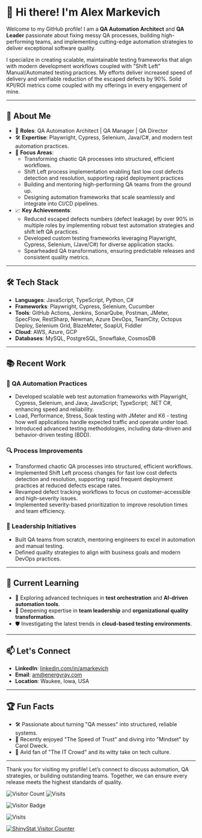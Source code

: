 # 👋 Hi there! I'm Alex Markevich

Welcome to my GitHub profile! I am a **QA Automation Architect** and **QA Leader** passionate about fixing messy QA processes, building high-performing teams, and implementing cutting-edge automation strategies to deliver exceptional software quality. 

I specialize in creating scalable, maintainable testing frameworks that align with modern development workflows coupled with "Shift Left" Manual/Automated testing practices. 
My efforts deliver increased speed of delivery and verifiable reduction of the escaped defects by 90%. Solid KPI/ROI metrics come coupled with my offerings in every engagement of mine.

---

## 🚀 About Me
- 🌟 **Roles**: QA Automation Architect | QA Manager | QA Director
- 🛠️ **Expertise**: Playwright, Cypress, Selenium, Java/C#, and modern test automation practices.
- 🔧 **Focus Areas**:
  - Transforming chaotic QA processes into structured, efficient workflows.
  - Shift Left process implementation enabling fast low cost defects detection and resolution, supporting rapid deployment practices
  - Building and mentoring high-performing QA teams from the ground up.
  - Designing automation frameworks that scale seamlessly and integrate into CI/CD pipelines.
- 📈 **Key Achievements**:
  - Reduced escaped defects numbers (defect leakage) by over 90% in multiple roles by implementing robust test automation strategies and shift left QA practices.
  - Developed custom testing frameworks leveraging Playwright, Cypress, Selenium, (Jave/C#) for diverse application stacks.
  - Spearheaded QA transformations, ensuring predictable releases and consistent quality metrics.

---

## 🛠️ Tech Stack
- **Languages**: JavaScript, TypeScript, Python, C#
- **Frameworks**: Playwright, Cypress, Selenium, Cucumber
- **Tools**: GitHub Actions, Jenkins, SonarQube, Postman, JMeter, SpecFlow, RestSharp, Newman, Azure DevOps, TeamCity, Octopus Deploy, Selenium Grid, BlazeMeter, SoapUI, Fiddler
- **Cloud**: AWS, Azure, GCP
- **Databases**: MySQL, PostgreSQL, Snowflake, CosmosDB

---

## 📚 Recent Work
### 🧪 QA Automation Practices
- Developed scalable web test automation frameworks with Playwright, Cypress, Selenium, and Java; JavaScript; TypeScript; .NET C#, enhancing speed and reliability.
- Load, Performance, Stress, Soak testing with JMeter and K6 - testing how well applications handle expected traffic and operate under load.
- Introduced advanced testing methodologies, including data-driven and behavior-driven testing (BDD).

### 🔍 Process Improvements
- Transformed chaotic QA processes into structured, efficient workflows.
- Implemented Shift Left process changes for fast low cost defects detection and resolution, supporting rapid frequent deployment practices at reduced defects escape rates.
- Revamped defect tracking workflows to focus on customer-accessible and high-severity issues.
- Implemented severity-based prioritization to improve resolution times and team efficiency.

### 🌟 Leadership Initiatives
- Built QA teams from scratch, mentoring engineers to excel in automation and manual testing.
- Defined quality strategies to align with business goals and modern DevOps practices.

---

## 🌱 Current Learning
- 🧠 Exploring advanced techniques in **test orchestration** and **AI-driven automation tools**.
- 📘 Deepening expertise in **team leadership** and **organizational quality transformation**.
- 🛡️ Investigating the latest trends in **cloud-based testing environments**.

---

## 📫 Let's Connect
- **LinkedIn**: [linkedin.com/in/amarkevich](https://www.linkedin.com/in/amarkevich/)
- **Email**: am@energyray.com
- **Location**: Waukee, Iowa, USA

---

## 🏆 Fun Facts
- 🛠️ Passionate about turning "QA messes" into structured, reliable systems.
- 📖 Recently enjoyed "The Speed of Trust" and diving into "Mindset" by Carol Dweck.
- 🖖 Avid fan of "The IT Crowd" and its witty take on tech culture.

---

Thank you for visiting my profile! Let’s connect to discuss automation, QA strategies, or building outstanding teams. Together, we can ensure every release meets the highest standards of quality.

![Visitor Count](https://hits.seeyoufarm.com/api/count/incr/badge.svg?url=https://github.com/CloneOfAlex&title=Visitors)
![Visits](https://shields.io/badge/dynamic/json?color=blue&label=visits&query=value&url=https%3A%2F%2Fapi.countapi.xyz%2Fhit%2FCloneOfAlex%2Fgithub&style=flat)

![Visitor Badge](https://visitor-badge.laobi.icu/badge?page_id=CloneOfAlex.CloneOfAlex)

![Visits](https://reporoster.com/badges/visits/CloneOfAlex/CloneOfAlex.svg)

[![ShinyStat Visitor Counter](https://www.shinystat.com/cgi-bin/shinystat.cgi?USER=SS-52675657-d6fbd)](https://www.shinystat.com/it/)
